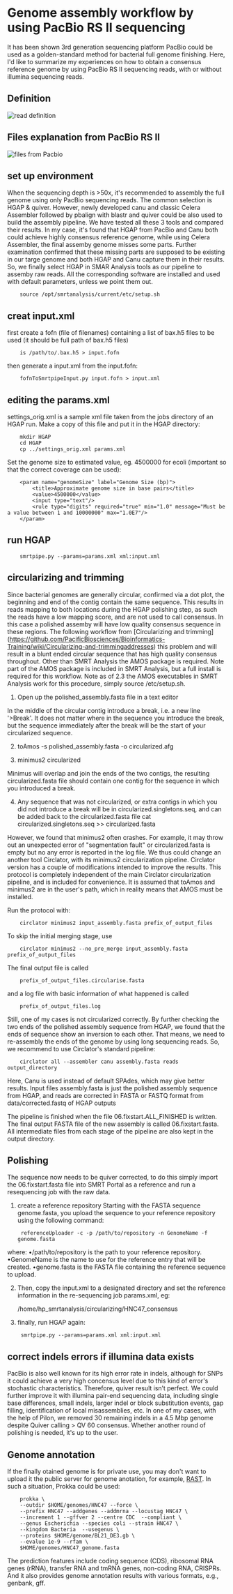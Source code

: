 # Genome assembly workflow by using PacBio RS II sequencing

It has been shown 3rd generation sequencing platform PacBio could be used as a golden-standard method for bacterial full genome finishing. Here, I'd like to summarize my experiences on how to obtain a consensus reference genome by using PacBio RS II sequencing reads, with or without illumina sequencing reads.

## Definition

![read definition](definition.png)

## Files explanation from PacBio RS II

![files from Pacbio](pacbioFiles.png)

## set up environment
When the sequencing depth is >50x, it's recommended to assembly the full genome using only PacBio sequencing reads. The common selection is HGAP & quiver. However, newly developed canu and classic Celera Assembler followed by pbalign with blastr and quiver could be also used to build the assembly pipeline. We have tested all these 3 tools and compared their results. In my case, it's found that HGAP from PacBio and Canu both could achieve highly consensus reference genome, while using Celera Assembler, the final assemby genome misses some parts. Further examination confirmed that these missing parts are supposed to be existing in our targe genome and both HGAP and Canu capture them in their results. So, we finally select HGAP in SMAR Analysis tools as our pipeline to assemby raw reads. All the corresponding software are installed and used with default parameters, unless we point them out.  

        source /opt/smrtanalysis/current/etc/setup.sh

## creat input.xml
first create a fofn (file of filenames) containing a list of bax.h5 files to be used (it should be full path of bax.h5 files)
        
        is /path/to/.bax.h5 > input.fofn

then generate a input.xml from the input.fofn:

        fofnToSmrtpipeInput.py input.fofn > input.xml


## editing the params.xml

settings_orig.xml is a sample xml file taken from the jobs directory of an HGAP run. Make a copy of this file and put it in the HGAP directory:

        mkdir HGAP
        cd HGAP
        cp ../settings_orig.xml params.xml

Set the genome size to estimated value, eg. 4500000 for ecoli (important so that the correct coverage can be used):

        <param name="genomeSize" label="Genome Size (bp)">
            <title>Approximate genome size in base pairs</title>
            <value>4500000</value>
            <input type="text"/>
            <rule type="digits" required="true" min="1.0" message="Must be a value between 1 and 10000000" max="1.0E7"/>
        </param>

## run HGAP

        smrtpipe.py --params=params.xml xml:input.xml

## circularizing and trimming

Since bacterial genomes are generally circular, confirmed via a dot plot, the beginning and end of the contig contain the same sequence. This results in reads mapping to both locations during the HGAP polishing step, as such the reads have a low mapping score, and are not used to call consensus. In this case a polished assemby will have low quality consensus sequence in these regions. The following workflow from [Circularizing and trimming] (https://github.com/PacificBiosciences/Bioinformatics-Training/wiki/Circularizing-and-trimmingaddresses) this problem and will result in a blunt ended circular sequence that has high quality consensus throughout. Other than SMRT Analysis the AMOS package is required. Note part of the AMOS package is included in SMRT Analysis, but a full install is required for this workflow. Note as of 2.3 the AMOS executables in SMRT Analysis work for this procedure, simply source /etc/setup.sh.

1. Open up the polished_assembly.fasta file in a text editor

In the middle of the circular contig introduce a break, i.e. a new line '>Break'. It does not matter where in the sequence you introduce the break, but the sequence immediately after the break will be the start of your circularized sequence.

2. toAmos -s polished_assembly.fasta -o circularized.afg

3. minimus2 circularized

Minimus will overlap and join the ends of the two contigs, the resulting circularized.fasta file should contain one contig for the sequence in which you introduced a break.

4. Any sequence that was not circularized, or extra contigs in which you did not introduce a break will be in circularized.singletons.seq, and can be added back to the circularized.fasta file cat circularized.singletons.seq >> circularized.fasta

However, we found that minimus2 often crashes. For example, it may throw out an unexpected error of "segmentation fault" or circularized.fasta is empty but no any error is reported in the log file. We thus could change an another tool Circlator, with its minimus2 circularization pipeline. Circlator version has a couple of modifications intended to improve the results. This protocol is completely independent of the main Circlator circularization pipeline, and is included for convenience. It is assumed that toAmos and minimus2 are in the user's path, which in reality means that AMOS must be installed.

Run the protocol with:

        circlator minimus2 input_assembly.fasta prefix_of_output_files

To skip the initial merging stage, use

        circlator minimus2 --no_pre_merge input_assembly.fasta prefix_of_output_files
The final output file is called

        prefix_of_output_files.circularise.fasta

and a log file with basic information of what happened is called

        prefix_of_output_files.log

Still, one of my cases is not circularized correctly. By further checking the two ends of the polished assembly sequence from HGAP, we found that the ends of sequence show an inversion to each other. That means, we need to re-assembly the ends of the genome by using long sequencing reads. So, we recommend to use Circlator's standard pipeline:

        circlator all --assembler canu assembly.fasta reads output_directory

Here, Canu is used instead of default SPAdes, which may give better results. Input files assembly.fasta is just the polished assembly sequence from HGAP, and reads are corrected in FASTA or FASTQ format from data/corrected.fastq of HGAP outputs

The pipeline is finished when the file 06.fixstart.ALL_FINISHED is written. The final output FASTA file of the new assembly is called 06.fixstart.fasta. All intermediate files from each stage of the pipeline are also kept in the output directory. 

## Polishing
The sequence now needs to be quiver corrected, to do this simply import the 06.fixstart.fasta file into SMRT Portal as a reference and run a resequencing job with the raw data.

1. create a reference repository
Starting with the FASTA sequence genome.fasta, you upload the sequence to your reference repository using the following command:
        
        referenceUploader -c -p /path/to/repository -n GenomeName -f genome.fasta

where:
•/path/to/repository is the path to your reference repository.
•GenomeName is the name to use for the reference entry that will be created.
•genome.fasta is the FASTA file containing the reference sequence to upload.

2. Then, copy the input.xml to a designated directory and set the reference information in the re-sequencing job params.xml, eg:

    <protocol>
        <param name="reference">
        <!-- Specifiy where is the reference genome. -->
        <value>/home/hp_smrtanalysis/circularizing/HNC47_consensus</value>
        </param>
    </protocol>

3. finally, run HGAP again:
        
        smrtpipe.py --params=params.xml xml:input.xml

## correct indels errors if illumina data exists

PacBio is also well known for its high error rate in indels, although for SNPs it could achieve a very high concensus level due to this kind of error's stochastic characteristics. Therefore, quiver result isn’t perfect. We could further improve it with illumina pair-end sequencing data, including single base differences, small indels, larger indel or block substitution events, gap filling, identification of local misassemblies, etc. In one of my cases, with the help of Pilon, we removed 30 remaining indels in a 4.5 Mbp genome despite Quiver calling > QV 60 consensus. Whether another round of polishing is needed, it's up to the user.

## Genome annotation

If the finally otained genome is for private use, you may don't want to upload it the public server for genome anotation, for example, [RAST](https://rast.nmpdr.org/). In such a situation, Prokka could be used:

        prokka \
        --outdir $HOME/genomes/HNC47 --force \
        --prefix HNC47 --addgenes --addmrna --locustag HNC47 \
        --increment 1 --gffver 2 --centre CDC  --compliant \
        --genus Escherichia --species coli --strain HNC47 \
        --kingdom Bacteria  --usegenus \
        --proteins $HOME/genome/BL21_DE3.gb \
        --evalue 1e-9 --rfam \
        $HOME/genomes/HNC47_genome.fasta

The prediction features include coding sequence (CDS), ribosomal RNA genes (rRNA), transfer RNA and tmRNA genes, non-coding RNA, CRISPRs. And it also provides genome annotation results with various formats, e.g., genbank, gff. 

  
 
